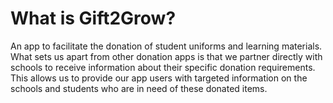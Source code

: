 # What is Gift2Grow?

An app to facilitate the donation of student uniforms and learning materials. What sets us apart from other donation apps is that we partner directly with schools to receive information about their specific donation requirements. This allows us to provide our app users with targeted information on the schools and students who are in need of these donated items. 
